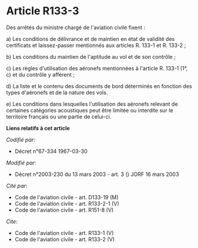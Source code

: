 # Article R133-3

Des arrêtés du ministre chargé de l'aviation civile fixent : 

a) Les conditions de délivrance et de maintien en état de validité des certificats et laissez-passer mentionnés aux articles
R. 133-1 et R. 133-2 ; 

b) Les conditions du maintien de l'aptitude au vol et de son contrôle ; 

c) Les règles d'utilisation des aéronefs mentionnées à l'article R. 133-1 (1°, c) et du contrôle y afférent ; 

d) La liste et le contenu des documents de bord déterminés en fonction des types d'aéronefs et de la nature des vols. 

e) Les conditions dans lesquelles l'utilisation des aéronefs relevant de certaines catégories acoustiques peut être limitée
ou interdite sur le territoire français ou une partie de celui-ci.

**Liens relatifs à cet article**

_Codifié par_:

  - Décret n°67-334 1967-03-30

_Modifié par_:

  - Décret n°2003-230 du 13 mars 2003 - art. 3 () JORF 16 mars 2003

_Cité par_:

  - Code de l'aviation civile - art. D133-19 (M)
  - Code de l'aviation civile - art. R133-2-1 (V)
  - Code de l'aviation civile - art. R151-8 (V)

_Cite_:

  - Code de l'aviation civile - art. R133-1 (V)
  - Code de l'aviation civile - art. R133-2 (V)
